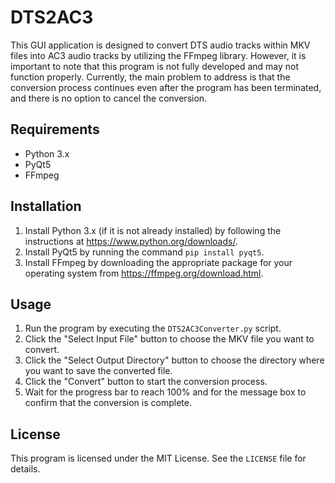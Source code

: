 # DTS2AC3

This GUI application is designed to convert DTS audio tracks within MKV files into AC3 audio tracks by utilizing the FFmpeg library. However, it is important to note that this program is not fully developed and may not function properly. Currently, the main problem to address is that the conversion process continues even after the program has been terminated, and there is no option to cancel the conversion.

## Requirements

- Python 3.x
- PyQt5
- FFmpeg

## Installation

1. Install Python 3.x (if it is not already installed) by following the instructions at https://www.python.org/downloads/.
2. Install PyQt5 by running the command `pip install pyqt5`.
3. Install FFmpeg by downloading the appropriate package for your operating system from https://ffmpeg.org/download.html.

## Usage

1. Run the program by executing the `DTS2AC3Converter.py` script.
2. Click the "Select Input File" button to choose the MKV file you want to convert.
3. Click the "Select Output Directory" button to choose the directory where you want to save the converted file.
4. Click the "Convert" button to start the conversion process.
5. Wait for the progress bar to reach 100% and for the message box to confirm that the conversion is complete.

## License

This program is licensed under the MIT License. See the `LICENSE` file for details.